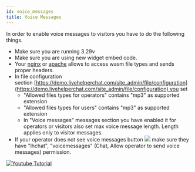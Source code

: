 ```yaml
---
id: voice_messages
title: Voice Messages
---
```


In order to enable voice messages to visitors you have to do the following things.

*   Make sure you are running 3.29v
*   Make sure you are using new widget embed code.
*   Your [nginx](nginx-configuration-tips.md) or [apache](https://blog.addpipe.com/recording-mp3-audio-in-html5-using-vmsg-a-webassembly-library-based-on-lame/) allows to access wasm file types and sends proper headers.
*   In file configuration section [https://demo.livehelperchat.com/site_admin/file/configuration](https://demo.livehelperchat.com/site_admin/file/configuration) you set
    *   "Allowed files types for operators" contains "mp3" as supported extension
    *   "Allowed files types for users" contains "mp3" as supported extension
    *   In "Voice messages" messages section you have enabled it for operators or visitors also set max voice message length. Length applies only to visitor messages.
*   If your operator does not see voice messages button ![](https://livehelperchat.com/var/media/files/voice.jpg) make sure they have "lhchat", "voicemessages" (Chat, Allow operator to send voice messages) permission.

[![Youtube Tutorial](https://img.youtube.com/vi/yTGwGdkBCyk/0.jpg)](https://youtu.be/yTGwGdkBCyk?t=92)


